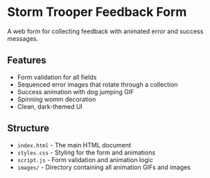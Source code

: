# Storm Trooper Feedback Form

A web form for collecting feedback with animated error and success messages.

## Features

- Form validation for all fields
- Sequenced error images that rotate through a collection
- Success animation with dog jumping GIF
- Spinning womm decoration
- Clean, dark-themed UI

## Structure

- `index.html` - The main HTML document
- `styles.css` - Styling for the form and animations
- `script.js` - Form validation and animation logic
- `images/` - Directory containing all animation GIFs and images 